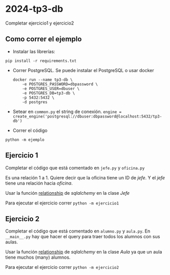 # 2024-tp3-db

Completar ejercicio1 y ejercicio2

## Como correr el ejemplo

* Instalar las librerías:

```
pip install -r requirements.txt
```

* Correr PostgreSQL. Se puede instalar el PostgreSQL o usar docker

  ```
  docker run --name tp3-db \
      -e POSTGRES_PASSWORD=dbpassword \
      -e POSTGRES_USER=dbuser \
      -e POSTGRES_DB=tp3-db \
      -p 5432:5432 \
      -d postgres
  ```
* Setear en `common.py` el string de conexión. `engine = create_engine('postgresql://dbuser:dbpassword@localhost:5432/tp3-db')`
* Correr el código

```
python -m ejemplo
```

## Ejercicio 1

Completar el código que está comentado en `jefe.py` y `oficina.py`

Es una relación 1 a 1. Quiere decir que la oficina tiene un ID de *jefe*. Y el *jefe* tiene una relación hacia *oficina*.

Usar la función [relationship](https://docs.sqlalchemy.org/en/20/orm/basic_relationships.html#one-to-one) de *sqlalchemy* en la clase *Jefe*

Para ejecutar el ejercicio correr `python -m ejercicio1`

## Ejercicio 2

Completar el código que está comentado en `alumno.py` y `aula.py`. En `__main__.py` hay que hacer el query para traer todos los alumnos con sus aulas.

Usar la función [relationship](https://docs.sqlalchemy.org/en/20/orm/basic_relationships.html#one-to-many) de *sqlalchemy* en la clase *Aula* ya que un aula tiene muchos (many) alumnos.

Para ejecutar el ejercicio correr `python -m ejercicio2`
